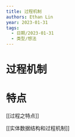 ```yaml
---
title: 过程机制
authors: Ethan Lin
year: 2023-01-31 
tags:
  - 日期/2023-01-31 
  - 类型/想法 
---
```



# 过程机制






# 特点

[[过程之特点]]

[[实体数据结构和过程机制]]